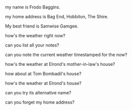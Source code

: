 my name is Frodo Baggins.

my home address is Bag End, Hobbiton, The Shire.

My best friend is Samwise Gamgee.


how's the weather right now?

can you list all your notes?

can you note the current weather timestamped for the now?


how's the weather at Elrond's mother-in-law's house?

how about at Tom Bombadil's house?

how's the weather at Elrond's house?

can you try its alternative name?

can you forget my home address?

